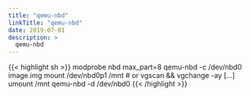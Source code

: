 ```yaml
---
title: "qemu-nbd"
linkTitle: "qemu-nbd"
date: 2019-07-01
description: >
  qemu-nbd
---
```


{{< highlight sh >}}
modprobe nbd max_part=8
qemu-nbd -c /dev/nbd0 image.img
mount /dev/nbd0p1 /mnt   # or vgscan && vgchange -ay
[...]
umount /mnt
qemu-nbd -d /dev/nbd0
{{< /highlight >}}

